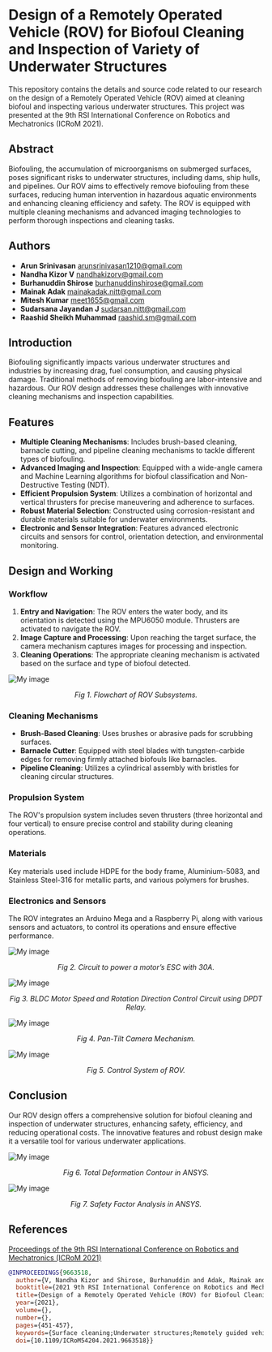 # Design of a Remotely Operated Vehicle (ROV) for Biofoul Cleaning and Inspection of Variety of Underwater Structures

This repository contains the details and source code related to our research on the design of a Remotely Operated Vehicle (ROV) aimed at cleaning biofoul and inspecting various underwater structures. This project was presented at the 9th RSI International Conference on Robotics and Mechatronics (ICRoM 2021).

## Abstract

Biofouling, the accumulation of microorganisms on submerged surfaces, poses significant risks to underwater structures, including dams, ship hulls, and pipelines. Our ROV aims to effectively remove biofouling from these surfaces, reducing human intervention in hazardous aquatic environments and enhancing cleaning efficiency and safety. The ROV is equipped with multiple cleaning mechanisms and advanced imaging technologies to perform thorough inspections and cleaning tasks.

## Authors

- **Arun Srinivasan** [arunsrinivasan1210@gmail.com](mailto:arunsrinivasan1210@gmail.com)
- **Nandha Kizor V** [nandhakizorv@gmail.com](mailto:nandhakizorv@gmail.com)
- **Burhanuddin Shirose** [burhanuddinshirose@gmail.com](mailto:burhanuddinshirose@gmail.com)
- **Mainak Adak** [mainakadak.nitt@gmail.com](mailto:mainakadak.nitt@gmail.com)
- **Mitesh Kumar** [meet1655@gmail.com](mailto:meet1655@gmail.com)
- **Sudarsana Jayandan J** [sudarsan.nitt@gmail.com](mailto:sudarsan.nitt@gmail.com)
- **Raashid Sheikh Muhammad** [raashid.sm@gmail.com](mailto:raashid.sm@gmail.com)

## Introduction

Biofouling significantly impacts various underwater structures and industries by increasing drag, fuel consumption, and causing physical damage. Traditional methods of removing biofouling are labor-intensive and hazardous. Our ROV design addresses these challenges with innovative cleaning mechanisms and inspection capabilities.

## Features

- **Multiple Cleaning Mechanisms**: Includes brush-based cleaning, barnacle cutting, and pipeline cleaning mechanisms to tackle different types of biofouling.
- **Advanced Imaging and Inspection**: Equipped with a wide-angle camera and Machine Learning algorithms for biofoul classification and Non-Destructive Testing (NDT).
- **Efficient Propulsion System**: Utilizes a combination of horizontal and vertical thrusters for precise maneuvering and adherence to surfaces.
- **Robust Material Selection**: Constructed using corrosion-resistant and durable materials suitable for underwater environments.
- **Electronic and Sensor Integration**: Features advanced electronic circuits and sensors for control, orientation detection, and environmental monitoring.

## Design and Working

### Workflow

1. **Entry and Navigation**: The ROV enters the water body, and its orientation is detected using the MPU6050 module. Thrusters are activated to navigate the ROV.
2. **Image Capture and Processing**: Upon reaching the target surface, the camera mechanism captures images for processing and inspection.
3. **Cleaning Operations**: The appropriate cleaning mechanism is activated based on the surface and type of biofoul detected.


![My image](Flowchart_ROV_subsystem.jpg)
<p align="center"><em> Fig 1. Flowchart of ROV Subsystems. </em></p>

### Cleaning Mechanisms

- **Brush-Based Cleaning**: Uses brushes or abrasive pads for scrubbing surfaces.
- **Barnacle Cutter**: Equipped with steel blades with tungsten-carbide edges for removing firmly attached biofouls like barnacles.
- **Pipeline Cleaning**: Utilizes a cylindrical assembly with bristles for cleaning circular structures.

### Propulsion System

The ROV's propulsion system includes seven thrusters (three horizontal and four vertical) to ensure precise control and stability during cleaning operations.

### Materials

Key materials used include HDPE for the body frame, Aluminium-5083, and Stainless Steel-316 for metallic parts, and various polymers for brushes.

### Electronics and Sensors

The ROV integrates an Arduino Mega and a Raspberry Pi, along with various sensors and actuators, to control its operations and ensure effective performance.


![My image](motor_ESC_power.jpg)
<p align="center"><em> Fig 2. Circuit to power a motor’s ESC with 30A. </em></p>


![My image](thruster.jpg)
<p align="center"><em> Fig 3. BLDC Motor Speed and Rotation Direction Control Circuit using DPDT Relay. </em></p>


![My image](camera-tilt_mechanism.jpg)
<p align="center"><em> Fig 4. Pan-Tilt Camera Mechanism. </em></p>


![My image](control_system_UROV.jpg)
<p align="center"><em> Fig 5. Control System of ROV. </em></p>


## Conclusion

Our ROV design offers a comprehensive solution for biofoul cleaning and inspection of underwater structures, enhancing safety, efficiency, and reducing operational costs. 
The innovative features and robust design make it a versatile tool for various underwater applications.


![My image](total_deform_contour.jpg)
<p align="center"><em> Fig 6. Total Deformation Contour in ANSYS. </em></p>


![My image](safety_factor_analysis.jpg)
<p align="center"><em> Fig 7. Safety Factor Analysis in ANSYS. </em></p>


## References

[Proceedings of the 9th RSI International Conference on Robotics and Mechatronics (ICRoM 2021)](https://ieeexplore.ieee.org/document/9663518)

```bibtex
@INPROCEEDINGS{9663518,
  author={V, Nandha Kizor and Shirose, Burhanuddin and Adak, Mainak and Kumar, Mitesh and J, Sudarsana Jayandan and Srinivasan, Arun and Muhammad, Raashid Sheikh},
  booktitle={2021 9th RSI International Conference on Robotics and Mechatronics (ICRoM)}, 
  title={Design of a Remotely Operated Vehicle (ROV) for Biofoul Cleaning and Inspection of Variety of Underwater Structures}, 
  year={2021},
  volume={},
  number={},
  pages={451-457},
  keywords={Surface cleaning;Underwater structures;Remotely guided vehicles;Dams;Inspection;Robot sensing systems;Reservoirs;Biofouling;Barnacles;ROV;Underwater Robot;Underwater Surface Cleaning;Control System;NDT;Image Processing;Cleaning Mechanism},
  doi={10.1109/ICRoM54204.2021.9663518}}
